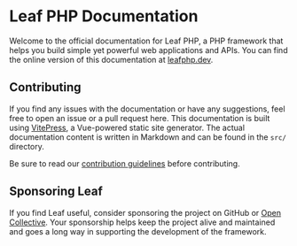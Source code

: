 # Leaf PHP Documentation

Welcome to the official documentation for Leaf PHP, a PHP framework that helps you build simple yet powerful web applications and APIs. You can find the online version of this documentation at [leafphp.dev](https://leafphp.dev).

## Contributing

If you find any issues with the documentation or have any suggestions, feel free to open an issue or a pull request here. This documentation is built using [VitePress](https://vitepress.dev/), a Vue-powered static site generator. The actual documentation content is written in Markdown and can be found in the `src/` directory.

Be sure to read our [contribution guidelines](https://leafphp.dev/community/guide.html#documentation) before contributing.

## Sponsoring Leaf

If you find Leaf useful, consider sponsoring the project on GitHub or [Open Collective](https://opencollective.com/leaf). Your sponsorship helps keep the project alive and maintained and goes a long way in supporting the development of the framework.
